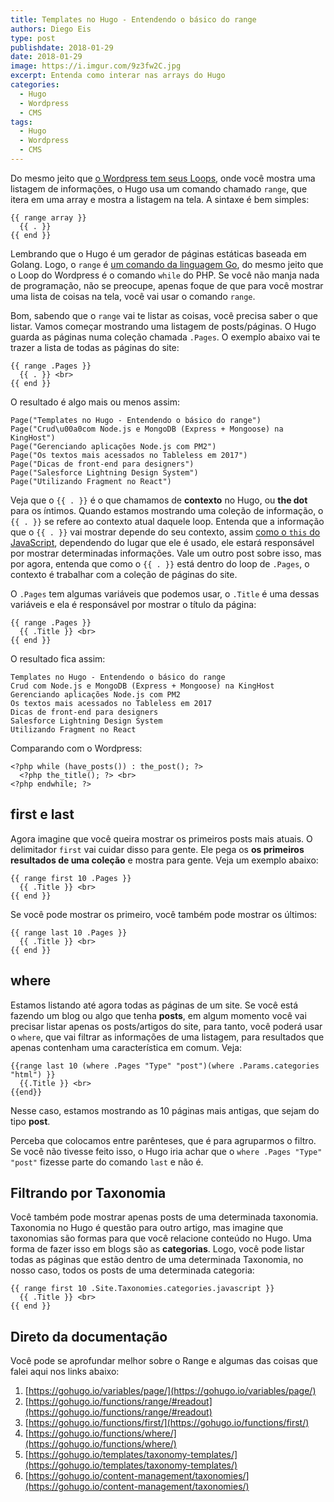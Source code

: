 ```yaml
---
title: Templates no Hugo - Entendendo o básico do range
authors: Diego Eis
type: post
publishdate: 2018-01-29
date: 2018-01-29
image: https://i.imgur.com/9z3fw2C.jpg
excerpt: Entenda como interar nas arrays do Hugo
categories:
  - Hugo
  - Wordpress
  - CMS
tags:
  - Hugo
  - Wordpress
  - CMS
---
```


Do mesmo jeito que [o Wordpress tem seus Loops](https://tableless.com.br/o-loop-do-wordpress/), onde você mostra uma listagem de informações, o Hugo usa um comando chamado `range`, que itera em uma array e mostra a listagem na tela. A sintaxe é bem simples:

```
{{ range array }}
  {{ . }}
{{ end }}
```

Lembrando que o Hugo é um gerador de páginas estáticas baseada em Golang. Logo, o `range` é [um comando da linguagem Go](https://gobyexample.com/range), do mesmo jeito que o Loop do Wordpress é o comando `while` do PHP. Se você não manja nada de programação, não se preocupe, apenas foque de que para você mostrar uma lista de coisas na tela, você vai usar o comando `range`.

Bom, sabendo que o `range` vai te listar as coisas, você precisa saber o que listar. Vamos começar mostrando uma listagem de posts/páginas. O Hugo guarda as páginas numa coleção chamada `.Pages`. O exemplo abaixo vai te trazer a lista de todas as páginas do site:

```
{{ range .Pages }}
  {{ . }} <br>
{{ end }}
```

O resultado é algo mais ou menos assim:

```
Page("Templates no Hugo - Entendendo o básico do range")
Page("Crud\u00a0com Node.js e MongoDB (Express + Mongoose) na KingHost")
Page("Gerenciando aplicações Node.js com PM2")
Page("Os textos mais acessados no Tableless em 2017")
Page("Dicas de front-end para designers")
Page("Salesforce Lightning Design System")
Page("Utilizando Fragment no React")
```

Veja que o `{{ . }}` é o que chamamos de **contexto** no Hugo, ou **the dot** para os íntimos. Quando estamos mostrando uma coleção de informação, o `{{ . }}` se refere ao contexto atual daquele loop. Entenda que a informação que o `{{ . }}` vai mostrar depende do seu contexto, assim [como o `this` do JavaScript](https://tableless.com.br/javascript-entendendo-o-this/), dependendo do lugar que ele é usado, ele estará responsável por mostrar determinadas informações. Vale um outro post sobre isso, mas por agora, entenda que como o `{{ . }}` está dentro do loop de `.Pages`, o contexto é trabalhar com a coleção de páginas do site.

O `.Pages` tem algumas variáveis que podemos usar, o `.Title` é uma dessas variáveis e ela é responsável por mostrar o título da página:

```
{{ range .Pages }}
  {{ .Title }} <br>
{{ end }}
```

O resultado fica assim:

```
Templates no Hugo - Entendendo o básico do range
Crud com Node.js e MongoDB (Express + Mongoose) na KingHost
Gerenciando aplicações Node.js com PM2
Os textos mais acessados no Tableless em 2017
Dicas de front-end para designers
Salesforce Lightning Design System
Utilizando Fragment no React
```

Comparando com o Wordpress:

```
<?php while (have_posts()) : the_post(); ?>
  <?php the_title(); ?> <br>
<?php endwhile; ?>
```

## first e last

Agora imagine que você queira mostrar os primeiros posts mais atuais. O delimitador `first` vai cuidar disso para gente. Ele pega os **os primeiros resultados de uma coleção** e mostra para gente. Veja um exemplo abaixo:

```
{{ range first 10 .Pages }}
  {{ .Title }} <br>
{{ end }}
```

Se você pode mostrar os primeiro, você também pode mostrar os últimos:

```
{{ range last 10 .Pages }}
  {{ .Title }} <br>
{{ end }}
```

## where

Estamos listando até agora todas as páginas de um site. Se você está fazendo um blog ou algo que tenha **posts**, em algum momento você vai precisar listar apenas os posts/artigos do site, para tanto, você poderá usar o `where`, que vai filtrar as informações de uma listagem, para resultados que apenas contenham uma característica em comum. Veja:

```
{{range last 10 (where .Pages "Type" "post")(where .Params.categories "html") }}
  {{.Title }} <br>
{{end}}
```

Nesse caso, estamos mostrando as 10 páginas mais antigas, que sejam do tipo **post**.

Perceba que colocamos entre parênteses, que é para agruparmos o filtro. Se você não tivesse feito isso, o Hugo iria achar que o `where .Pages "Type" "post"` fizesse parte do comando `last` e não é. 

## Filtrando por Taxonomia

Você também pode mostrar apenas posts de uma determinada taxonomia. Taxonomia no Hugo é questão para outro artigo, mas imagine que taxonomias são formas para que você relacione conteúdo no Hugo. Uma forma de fazer isso em blogs são as **categorias**. Logo, você pode listar todas as páginas que estão dentro de uma determinada Taxonomia, no nosso caso, todos os posts de uma determinada categoria:

```
{{ range first 10 .Site.Taxonomies.categories.javascript }}
  {{ .Title }} <br>
{{ end }}
```

## Direto da documentação

Você pode se aprofundar melhor sobre o Range e algumas das coisas que falei aqui nos links abaixo:

1. [https://gohugo.io/variables/page/](https://gohugo.io/variables/page/)
1. [https://gohugo.io/functions/range/#readout](https://gohugo.io/functions/range/#readout)
1. [https://gohugo.io/functions/first/](https://gohugo.io/functions/first/)
1. [https://gohugo.io/functions/where/](https://gohugo.io/functions/where/)
1. [https://gohugo.io/templates/taxonomy-templates/](https://gohugo.io/templates/taxonomy-templates/)
1. [https://gohugo.io/content-management/taxonomies/](https://gohugo.io/content-management/taxonomies/)